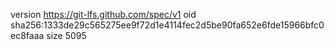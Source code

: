 version https://git-lfs.github.com/spec/v1
oid sha256:1333de29c565275ee9f72d1e4114fec2d5be90fa652e6fde15966bfc0ec8faaa
size 5095
